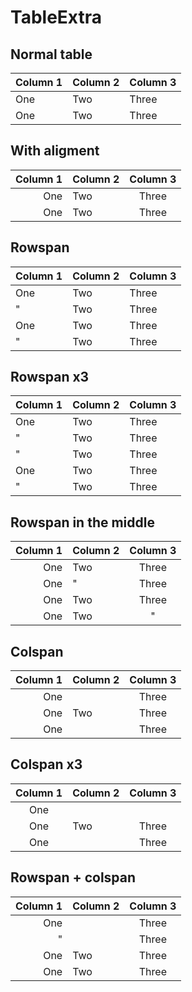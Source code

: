 # TableExtra

## Normal table

Column 1 | Column 2 | Column 3
----------|-----------|------------
One       | Two       | Three
One       | Two       | Three

## With aligment

Column 1 | Column 2 | Column 3
---------:|:----------|:----------:
One       | Two       | Three
One       | Two       | Three

## Rowspan

Column 1 | Column 2 | Column 3
----------|-----------|------------
One       | Two       | Three
"         | Two       | Three
One       | Two       | Three
"         | Two       | Three

## Rowspan x3

Column 1 | Column 2 | Column 3
----------|-----------|------------
One       | Two       | Three
"         | Two       | Three
"         | Two       | Three
One       | Two       | Three
"         | Two       | Three

## Rowspan in the middle

Column 1 | Column 2 | Column 3
---------:|:----------|:----------:
One       | Two       | Three
One       | "         | Three
One       | Two       | Three
One       | Two       | "

## Colspan

Column 1 | Column 2 | Column 3
---------:|:----------|:----------:
One                  || Three
One       | Two       | Three
One                  || Three

## Colspan x3

Column 1 | Column 2 | Column 3
:--------:|:----------|:----------:
One                             ||| 
One       | Two       | Three
One                  || Three

## Rowspan + colspan

Column 1 | Column 2 | Column 3
---------:|:----------|:----------:
One                  || Three
"                    || Three
One       | Two       | Three
One       | Two       | Three

